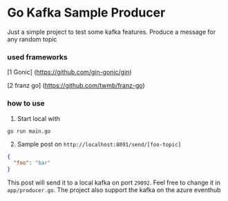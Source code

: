# Go Kafka Sample Producer

Just a simple project to test some kafka features. Produce a message for any random topic 


### used frameworks
[1 Gonic] (https://github.com/gin-gonic/gin)

[2 franz go] (https://github.com/twmb/franz-go)

### how to use

1. Start local with

```
go run main.go
```

2. Sample post on `http://localhost:8091/send/[foo-topic]`

```json
{
  "foo": "bar"
}
```

This post will send it to a local kafka on port `29092`.
Feel free to change it in `app/producer.go`. The project also support the kafka on the azure eventhub
